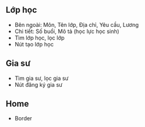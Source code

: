 ## Lớp học

- Bên ngoài: Môn, Tên lớp, Địa chỉ, Yêu cầu, Lương
- Chi tiết: Số buổi, Mô tả (học lực học sinh)
- Tìm lớp học, lọc lớp
- Nút tạo lớp học

## Gia sư

- Tìm gia sư, lọc gia sư
- Nút đăng ký gia sư

## Home

- Border
